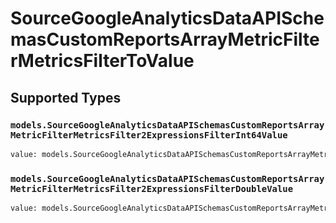 # SourceGoogleAnalyticsDataAPISchemasCustomReportsArrayMetricFilterMetricsFilterToValue


## Supported Types

### `models.SourceGoogleAnalyticsDataAPISchemasCustomReportsArrayMetricFilterMetricsFilter2ExpressionsFilterInt64Value`

```python
value: models.SourceGoogleAnalyticsDataAPISchemasCustomReportsArrayMetricFilterMetricsFilter2ExpressionsFilterInt64Value = /* values here */
```

### `models.SourceGoogleAnalyticsDataAPISchemasCustomReportsArrayMetricFilterMetricsFilter2ExpressionsFilterDoubleValue`

```python
value: models.SourceGoogleAnalyticsDataAPISchemasCustomReportsArrayMetricFilterMetricsFilter2ExpressionsFilterDoubleValue = /* values here */
```

